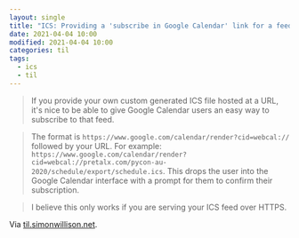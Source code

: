 ```yaml
---
layout: single
title: "ICS: Providing a 'subscribe in Google Calendar' link for a feed"
date: 2021-04-04 10:00
modified: 2021-04-04 10:00
categories: til
tags:
  - ics
  - til
---
```


> If you provide your own custom generated ICS file hosted at a URL,
it's nice to be able to give Google Calendar users an easy way to subscribe to that feed.

> The format is `https://www.google.com/calendar/render?cid=webcal://` followed by your URL. For example:
`https://www.google.com/calendar/render?cid=webcal://pretalx.com/pycon-au-2020/schedule/export/schedule.ics`.
This drops the user into the Google Calendar interface with a prompt for them to confirm their subscription.

> I believe this only works if you are serving your ICS feed over HTTPS.

Via [til.simonwillison.net](https://github.com/simonw/til/blob/main/ics/google-calendar-ics-subscribe-link.md).

